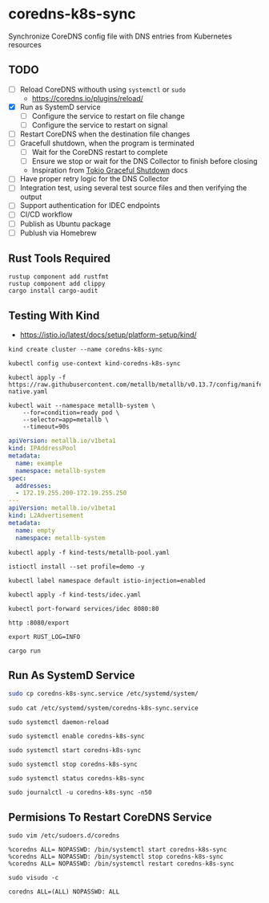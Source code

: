 # coredns-k8s-sync

Synchronize CoreDNS config file with DNS entries from Kubernetes resources

## TODO

* [ ] Reload CoreDNS withouth using `systemctl` or `sudo`
    * https://coredns.io/plugins/reload/
* [X] Run as SystemD service
    * [ ] Configure the service to restart on file change
    * [ ] Configure the service to restart on signal
* [ ] Restart CoreDNS when the destination file changes
* [ ] Gracefull shutdown, when the program is terminated
    * [ ] Wait for the CoreDNS restart to complete
    * [ ] Ensure we stop or wait for the DNS Collector to finish before closing
    * Inspiration from [Tokio Graceful Shutdown](https://tokio.rs/tokio/tutorial/graceful_shutdown) docs
* [ ] Have proper retry logic for the DNS Collector
* [ ] Integration test, using several test source files and then verifying the output
* [ ] Support authentication for IDEC endpoints
* [ ] CI/CD workflow
* [ ] Publish as Ubuntu package
* [ ] Publush via Homebrew

## Rust Tools Required

```shell
rustup component add rustfmt
rustup component add clippy
cargo install cargo-audit
```

## Testing With Kind

* https://istio.io/latest/docs/setup/platform-setup/kind/

```shell
kind create cluster --name coredns-k8s-sync
```

```shell
kubectl config use-context kind-coredns-k8s-sync
```

```shell
kubectl apply -f https://raw.githubusercontent.com/metallb/metallb/v0.13.7/config/manifests/metallb-native.yaml
```

```shell
kubectl wait --namespace metallb-system \
    --for=condition=ready pod \
    --selector=app=metallb \
    --timeout=90s
```

```yaml
apiVersion: metallb.io/v1beta1
kind: IPAddressPool
metadata:
  name: example
  namespace: metallb-system
spec:
  addresses:
  - 172.19.255.200-172.19.255.250
---
apiVersion: metallb.io/v1beta1
kind: L2Advertisement
metadata:
  name: empty
  namespace: metallb-system
```

```shell
kubectl apply -f kind-tests/metallb-pool.yaml
```

```shell
istioctl install --set profile=demo -y
```

```shell
kubectl label namespace default istio-injection=enabled
```

```shell
kubectl apply -f kind-tests/idec.yaml
```

```shell
kubectl port-forward services/idec 8080:80
```

```shell
http :8080/export
```

```shell
export RUST_LOG=INFO
```

```shell
cargo run
```

## Run As SystemD Service

```sh
sudo cp coredns-k8s-sync.service /etc/systemd/system/
```

```shell
sudo cat /etc/systemd/system/coredns-k8s-sync.service
```



```shell
sudo systemctl daemon-reload
```

```shell
sudo systemctl enable coredns-k8s-sync
```

```shell
sudo systemctl start coredns-k8s-sync
```

```shell
sudo systemctl stop coredns-k8s-sync
```

```shell
sudo systemctl status coredns-k8s-sync
```

```shell
sudo journalctl -u coredns-k8s-sync -n50
```

## Permisions To Restart CoreDNS Service

```shell
sudo vim /etc/sudoers.d/coredns
```

```shell
%coredns ALL= NOPASSWD: /bin/systemctl start coredns-k8s-sync
%coredns ALL= NOPASSWD: /bin/systemctl stop coredns-k8s-sync
%coredns ALL= NOPASSWD: /bin/systemctl restart coredns-k8s-sync
```

```shell
sudo visudo -c
```

```shell
coredns ALL=(ALL) NOPASSWD: ALL
```